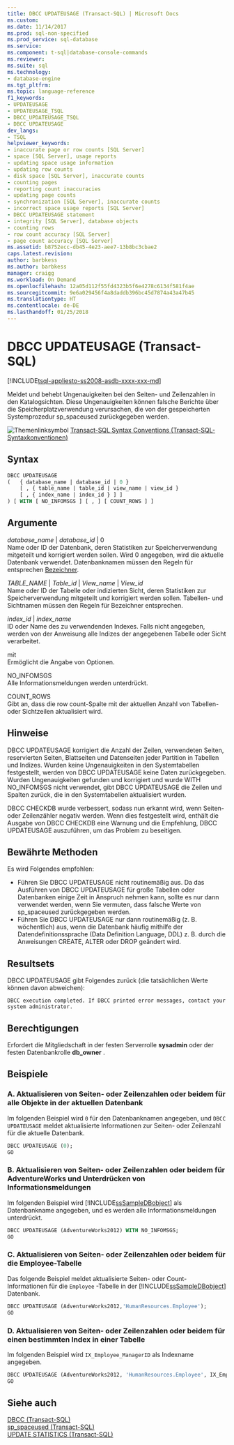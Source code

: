 ```yaml
---
title: DBCC UPDATEUSAGE (Transact-SQL) | Microsoft Docs
ms.custom: 
ms.date: 11/14/2017
ms.prod: sql-non-specified
ms.prod_service: sql-database
ms.service: 
ms.component: t-sql|database-console-commands
ms.reviewer: 
ms.suite: sql
ms.technology:
- database-engine
ms.tgt_pltfrm: 
ms.topic: language-reference
f1_keywords:
- UPDATEUSAGE
- UPDATEUSAGE_TSQL
- DBCC_UPDATEUSAGE_TSQL
- DBCC UPDATEUSAGE
dev_langs:
- TSQL
helpviewer_keywords:
- inaccurate page or row counts [SQL Server]
- space [SQL Server], usage reports
- updating space usage information
- updating row counts
- disk space [SQL Server], inaccurate counts
- counting pages
- reporting count inaccuracies
- updating page counts
- synchronization [SQL Server], inaccurate counts
- incorrect space usage reports [SQL Server]
- DBCC UPDATEUSAGE statement
- integrity [SQL Server], database objects
- counting rows
- row count accuracy [SQL Server]
- page count accuracy [SQL Server]
ms.assetid: b8752ecc-db45-4e23-aee7-13b8bc3cbae2
caps.latest.revision: 
author: barbkess
ms.author: barbkess
manager: craigg
ms.workload: On Demand
ms.openlocfilehash: 12a05d112f55fd4323b5f6e4278c6134f581f4ae
ms.sourcegitcommit: 9e6a029456f4a8daddb396bc45d7874a43a47b45
ms.translationtype: HT
ms.contentlocale: de-DE
ms.lasthandoff: 01/25/2018
---
```

# <a name="dbcc-updateusage-transact-sql"></a>DBCC UPDATEUSAGE (Transact-SQL)
[!INCLUDE[tsql-appliesto-ss2008-asdb-xxxx-xxx-md](../../includes/tsql-appliesto-ss2008-asdb-xxxx-xxx-md.md)]

Meldet und behebt Ungenauigkeiten bei den Seiten- und Zeilenzahlen in den Katalogsichten. Diese Ungenauigkeiten können falsche Berichte über die Speicherplatzverwendung verursachen, die von der gespeicherten Systemprozedur sp_spaceused zurückgegeben werden.
  
![Themenlinksymbol](../../database-engine/configure-windows/media/topic-link.gif "Topic link icon") [Transact-SQL Syntax Conventions (Transact-SQL-Syntaxkonventionen)](../../t-sql/language-elements/transact-sql-syntax-conventions-transact-sql.md)
  
## <a name="syntax"></a>Syntax  
  
```sql
DBCC UPDATEUSAGE   
(   { database_name | database_id | 0 }   
    [ , { table_name | table_id | view_name | view_id }   
    [ , { index_name | index_id } ] ]   
) [ WITH [ NO_INFOMSGS ] [ , ] [ COUNT_ROWS ] ]   
```  
  
## <a name="arguments"></a>Argumente  
*database_name* | *database_id* | 0  
Name oder ID der Datenbank, deren Statistiken zur Speicherverwendung mitgeteilt und korrigiert werden sollen. Wird 0 angegeben, wird die aktuelle Datenbank verwendet. Datenbanknamen müssen den Regeln für entsprechen [Bezeichner](../../relational-databases/databases/database-identifiers.md).  
  
*TABLE_NAME* | *Table_id* | *View_name* | *View_id*  
Name oder ID der Tabelle oder indizierten Sicht, deren Statistiken zur Speicherverwendung mitgeteilt und korrigiert werden sollen. Tabellen- und Sichtnamen müssen den Regeln für Bezeichner entsprechen.  
  
*index_id* | *index_name*  
ID oder Name des zu verwendenden Indexes. Falls nicht angegeben, werden von der Anweisung alle Indizes der angegebenen Tabelle oder Sicht verarbeitet.  
  
mit  
Ermöglicht die Angabe von Optionen.  
  
NO_INFOMSGS  
Alle Informationsmeldungen werden unterdrückt.  
  
COUNT_ROWS  
Gibt an, dass die row count-Spalte mit der aktuellen Anzahl von Tabellen- oder Sichtzeilen aktualisiert wird.  
  
## <a name="remarks"></a>Hinweise  
DBCC UPDATEUSAGE korrigiert die Anzahl der Zeilen, verwendeten Seiten, reservierten Seiten, Blattseiten und Datenseiten jeder Partition in Tabellen und Indizes. Wurden keine Ungenauigkeiten in den Systemtabellen festgestellt, werden von DBCC UPDATEUSAGE keine Daten zurückgegeben. Wurden Ungenauigkeiten gefunden und korrigiert und wurde WITH NO_INFOMSGS nicht verwendet, gibt DBCC UPDATEUSAGE die Zeilen und Spalten zurück, die in den Systemtabellen aktualisiert wurden.
  
DBCC CHECKDB wurde verbessert, sodass nun erkannt wird, wenn Seiten- oder Zeilenzähler negativ werden. Wenn dies festgestellt wird, enthält die Ausgabe von DBCC CHECKDB eine Warnung und die Empfehlung, DBCC UPDATEUSAGE auszuführen, um das Problem zu beseitigen.
  
## <a name="best-practices"></a>Bewährte Methoden  
Es wird Folgendes empfohlen:
-   Führen Sie DBCC UPDATEUSAGE nicht routinemäßig aus. Da das Ausführen von DBCC UPDATEUSAGE für große Tabellen oder Datenbanken einige Zeit in Anspruch nehmen kann, sollte es nur dann verwendet werden, wenn Sie vermuten, dass falsche Werte von sp_spaceused zurückgegeben werden.
-   Führen Sie DBCC UPDATEUSAGE nur dann routinemäßig (z. B. wöchentlich) aus, wenn die Datenbank häufig mithilfe der Datendefinitionssprache (Data Definition Language, DDL) z. B. durch die Anweisungen CREATE, ALTER oder DROP geändert wird.  
  
## <a name="result-sets"></a>Resultsets  
DBCC UPDATEUSAGE gibt Folgendes zurück (die tatsächlichen Werte können davon abweichen):
  
`DBCC execution completed. If DBCC printed error messages, contact your system administrator.`
  
## <a name="permissions"></a>Berechtigungen  
Erfordert die Mitgliedschaft in der festen Serverrolle **sysadmin** oder der festen Datenbankrolle **db_owner** .
  
## <a name="examples"></a>Beispiele  
  
### <a name="a-updating-page-or-row-counts-or-both-for-all-objects-in-the-current-database"></a>A. Aktualisieren von Seiten- oder Zeilenzahlen oder beidem für alle Objekte in der aktuellen Datenbank  
Im folgenden Beispiel wird `0` für den Datenbanknamen angegeben, und `DBCC UPDATEUSAGE` meldet aktualisierte Informationen zur Seiten- oder Zeilenzahl für die aktuelle Datenbank.
  
```sql
DBCC UPDATEUSAGE (0);  
GO  
```  
  
### <a name="b-updating-page-or-row-counts-or-both-for-adventureworks-and-suppressing-informational-messages"></a>B. Aktualisieren von Seiten- oder Zeilenzahlen oder beidem für AdventureWorks und Unterdrücken von Informationsmeldungen  
Im folgenden Beispiel wird [!INCLUDE[ssSampleDBobject](../../includes/sssampledbobject-md.md)] als Datenbankname angegeben, und es werden alle Informationsmeldungen unterdrückt.
  
```sql
DBCC UPDATEUSAGE (AdventureWorks2012) WITH NO_INFOMSGS;   
GO  
```  
  
### <a name="c-updating-page-or-row-counts-or-both-for-the-employee-table"></a>C. Aktualisieren von Seiten- oder Zeilenzahlen oder beidem für die Employee-Tabelle  
Das folgende Beispiel meldet aktualisierte Seiten- oder Count-Informationen für die `Employee` -Tabelle in der [!INCLUDE[ssSampleDBobject](../../includes/sssampledbobject-md.md)] Datenbank.
  
```sql
DBCC UPDATEUSAGE (AdventureWorks2012,'HumanResources.Employee');  
GO  
```  
  
### <a name="d-updating-page-or-row-counts-or-both-for-a-specific-index-in-a-table"></a>D. Aktualisieren von Seiten- oder Zeilenzahlen oder beidem für einen bestimmten Index in einer Tabelle  
 Im folgenden Beispiel wird `IX_Employee_ManagerID` als Indexname angegeben.  
  
```sql
DBCC UPDATEUSAGE (AdventureWorks2012, 'HumanResources.Employee', IX_Employee_OrganizationLevel_OrganizationNode);  
GO  
```  
  
## <a name="see-also"></a>Siehe auch  
[DBCC &#40;Transact-SQL&#41;](../../t-sql/database-console-commands/dbcc-transact-sql.md)  
[sp_spaceused &#40;Transact-SQL&#41;](../../relational-databases/system-stored-procedures/sp-spaceused-transact-sql.md)  
[UPDATE STATISTICS &#40;Transact-SQL&#41;](../../t-sql/statements/update-statistics-transact-sql.md)
  
  
